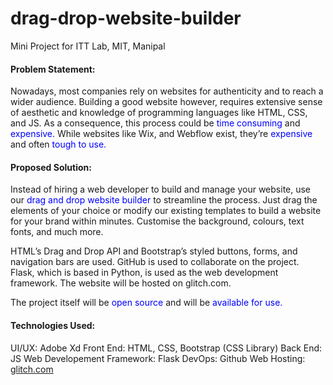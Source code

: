 # drag-drop-website-builder

Mini Project for ITT Lab, MIT, Manipal

#### Problem Statement:
Nowadays, most companies rely on websites for authenticity and to reach a wider audience. Building a good website however, requires extensive sense of aesthetic and knowledge of programming languages like HTML, CSS, and JS.
As a consequence, this process could be <span style="color:blue">time consuming</span> and <span style="color:blue">expensive.</span> While websites like Wix, and Webflow exist, they’re <span style="color:blue">expensive</span> and often <span style="color:blue">tough to use.</span>

#### Proposed Solution: 
Instead of hiring a web developer to build and manage your website, use our <span style="color:blue">drag and drop website builder</span> to streamline the process. Just drag the elements of your choice or modify our existing templates to build a website for your brand within minutes. Customise the background, colours, text fonts, and much more. 

HTML’s Drag and Drop API and Bootstrap’s styled buttons, forms, and navigation bars are used. GitHub is used to collaborate on the project. Flask, which is based in Python, is used as the web development framework. The website will be hosted on glitch.com.

The project itself will be <span style="color:blue">open source</span> and will be <span style="color:blue">available for use.</span>


#### Technologies Used:
UI/UX: Adobe Xd
Front End: HTML, CSS, Bootstrap (CSS Library)
Back End: JS
Web Developement Framework: Flask
DevOps: Github
Web Hosting: [glitch.com](www.glitch.com)
